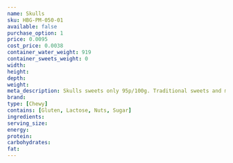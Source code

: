 ```yaml
---
name: Skulls
sku: HBG-PM-050-01
available: false
purchase_option: 1
price: 0.0095
cost_price: 0.0038
container_water_weight: 919
container_sweets_weight: 0
width: 
height: 
depth: 
weight: 
meta_description: Skulls sweets only 95p/100g. Traditional sweets and more at Humbugs Confectionery Store. Specialists in satisfying your sweet tooth!
brand: 
type: [Chewy]
contains: [Gluten, Lactose, Nuts, Sugar]
ingredients: 
serving_size: 
energy: 
protein: 
carbohydrates: 
fat: 
---
```

